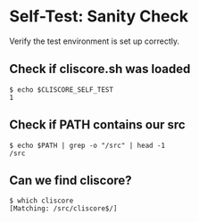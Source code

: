 # Self-Test: Sanity Check

Verify the test environment is set up correctly.

## Check if cliscore.sh was loaded

```console
$ echo $CLISCORE_SELF_TEST
1
```

## Check if PATH contains our src

```console
$ echo $PATH | grep -o "/src" | head -1
/src
```

## Can we find cliscore?

```console
$ which cliscore
[Matching: /src/cliscore$/]
```
